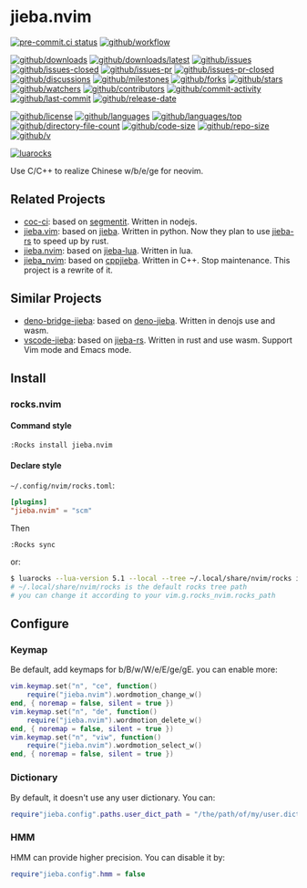 # jieba.nvim

[![pre-commit.ci status](https://results.pre-commit.ci/badge/github/Freed-Wu/jieba.nvim/main.svg)](https://results.pre-commit.ci/latest/github/Freed-Wu/jieba.nvim/main)
[![github/workflow](https://github.com/Freed-Wu/jieba.nvim/actions/workflows/main.yml/badge.svg)](https://github.com/Freed-Wu/jieba.nvim/actions)

[![github/downloads](https://shields.io/github/downloads/Freed-Wu/jieba.nvim/total)](https://github.com/Freed-Wu/jieba.nvim/releases)
[![github/downloads/latest](https://shields.io/github/downloads/Freed-Wu/jieba.nvim/latest/total)](https://github.com/Freed-Wu/jieba.nvim/releases/latest)
[![github/issues](https://shields.io/github/issues/Freed-Wu/jieba.nvim)](https://github.com/Freed-Wu/jieba.nvim/issues)
[![github/issues-closed](https://shields.io/github/issues-closed/Freed-Wu/jieba.nvim)](https://github.com/Freed-Wu/jieba.nvim/issues?q=is%3Aissue+is%3Aclosed)
[![github/issues-pr](https://shields.io/github/issues-pr/Freed-Wu/jieba.nvim)](https://github.com/Freed-Wu/jieba.nvim/pulls)
[![github/issues-pr-closed](https://shields.io/github/issues-pr-closed/Freed-Wu/jieba.nvim)](https://github.com/Freed-Wu/jieba.nvim/pulls?q=is%3Apr+is%3Aclosed)
[![github/discussions](https://shields.io/github/discussions/Freed-Wu/jieba.nvim)](https://github.com/Freed-Wu/jieba.nvim/discussions)
[![github/milestones](https://shields.io/github/milestones/all/Freed-Wu/jieba.nvim)](https://github.com/Freed-Wu/jieba.nvim/milestones)
[![github/forks](https://shields.io/github/forks/Freed-Wu/jieba.nvim)](https://github.com/Freed-Wu/jieba.nvim/network/members)
[![github/stars](https://shields.io/github/stars/Freed-Wu/jieba.nvim)](https://github.com/Freed-Wu/jieba.nvim/stargazers)
[![github/watchers](https://shields.io/github/watchers/Freed-Wu/jieba.nvim)](https://github.com/Freed-Wu/jieba.nvim/watchers)
[![github/contributors](https://shields.io/github/contributors/Freed-Wu/jieba.nvim)](https://github.com/Freed-Wu/jieba.nvim/graphs/contributors)
[![github/commit-activity](https://shields.io/github/commit-activity/w/Freed-Wu/jieba.nvim)](https://github.com/Freed-Wu/jieba.nvim/graphs/commit-activity)
[![github/last-commit](https://shields.io/github/last-commit/Freed-Wu/jieba.nvim)](https://github.com/Freed-Wu/jieba.nvim/commits)
[![github/release-date](https://shields.io/github/release-date/Freed-Wu/jieba.nvim)](https://github.com/Freed-Wu/jieba.nvim/releases/latest)

[![github/license](https://shields.io/github/license/Freed-Wu/jieba.nvim)](https://github.com/Freed-Wu/jieba.nvim/blob/main/LICENSE)
[![github/languages](https://shields.io/github/languages/count/Freed-Wu/jieba.nvim)](https://github.com/Freed-Wu/jieba.nvim)
[![github/languages/top](https://shields.io/github/languages/top/Freed-Wu/jieba.nvim)](https://github.com/Freed-Wu/jieba.nvim)
[![github/directory-file-count](https://shields.io/github/directory-file-count/Freed-Wu/jieba.nvim)](https://github.com/Freed-Wu/jieba.nvim)
[![github/code-size](https://shields.io/github/languages/code-size/Freed-Wu/jieba.nvim)](https://github.com/Freed-Wu/jieba.nvim)
[![github/repo-size](https://shields.io/github/repo-size/Freed-Wu/jieba.nvim)](https://github.com/Freed-Wu/jieba.nvim)
[![github/v](https://shields.io/github/v/release/Freed-Wu/jieba.nvim)](https://github.com/Freed-Wu/jieba.nvim)

[![luarocks](https://img.shields.io/luarocks/v/Freed-Wu/jieba.nvim)](https://luarocks.org/modules/Freed-Wu/jieba.nvim)

Use C/C++ to realize Chinese w/b/e/ge for neovim.

## Related Projects

- [coc-ci](https://github.com/fannheyward/coc-ci): based on
  [segmentit](https://github.com/linonetwo/segmentit). Written in nodejs.
- [jieba.vim](https://github.com/kkew3/jieba.vim): based on
  [jieba](https://github.com/fxsjy/jieba). Written in python. Now they plan to
  use [jieba-rs](https://github.com/messense/jieba-rs) to speed up by rust.
- [jieba.nvim](https://github.com/neo451/jieba.nvim): based on
  [jieba-lua](https://github.com/neo451/jieba-lua). Written in lua.
- [jieba_nvim](https://github.com/cathaysia/jieba_nvim): based on
  [cppjieba](https://github.com/yanyiwu/cppjieba). Written in C++. Stop
  maintenance. This project is a rewrite of it.

## Similar Projects

- [deno-bridge-jieba](https://github.com/ginqi7/deno-bridge-jieba): based on
  [deno-jieba](https://github.com/wangbinyq/deno-jieba). Written in denojs use
  and wasm.
- [vscode-jieba](https://github.com/stephanoskomnenos/vscode-jieba): based on
  [jieba-rs](https://github.com/messense/jieba-rs). Written in rust and use
  wasm. Support Vim mode and Emacs mode.

## Install

### rocks.nvim

#### Command style

```vim
:Rocks install jieba.nvim
```

#### Declare style

`~/.config/nvim/rocks.toml`:

```toml
[plugins]
"jieba.nvim" = "scm"
```

Then

```vim
:Rocks sync
```

or:

```sh
$ luarocks --lua-version 5.1 --local --tree ~/.local/share/nvim/rocks install jieba.nvim
# ~/.local/share/nvim/rocks is the default rocks tree path
# you can change it according to your vim.g.rocks_nvim.rocks_path
```

## Configure

### Keymap

Be default, add keymaps for b/B/w/W/e/E/ge/gE. you can enable more:

```lua
vim.keymap.set("n", "ce", function()
    require("jieba.nvim").wordmotion_change_w()
end, { noremap = false, silent = true })
vim.keymap.set("n", "de", function()
    require("jieba.nvim").wordmotion_delete_w()
end, { noremap = false, silent = true })
vim.keymap.set("n", "viw", function()
    require("jieba.nvim").wordmotion_select_w()
end, { noremap = false, silent = true })
```

### Dictionary

By default, it doesn't use any user dictionary. You can:

```lua
require"jieba.config".paths.user_dict_path = "/the/path/of/my/user.dict.utf8"
```

### HMM

HMM can provide higher precision. You can disable it by:

```lua
require"jieba.config".hmm = false
```

